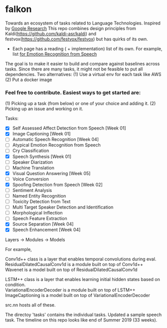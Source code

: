 # falkon
Towards an ecosystem of tasks related to Language Technologies. Inspired by [Google Research](https://arxiv.org/ftp/arxiv/papers/1702/1702.01715.pdf)
This repo combines design principles from Kaldi(https://github.com/kaldi-asr/kaldi) and festvox(https://github.com/festvox/festvox) but has quirks of its own.

- Each page has a reading ( + implementation) list of its own. For example, list [for Emotion Recognition from Speech](https://github.com/APMplusplus/falkon/blob/master/tasks/speech/self_assessed_affect/baseline/README.md)

The goal is to make it easier to build and compare against baselines across tasks.
Since there are many tasks, it might not be feasible to put all dependencies. Two alternatives: (1) Use a virtual env for each task like AWS (2) Put a docker image

### Feel free to contribute. Easiest ways to get started are:
(1) Picking up a task (from below) or one of your choice and adding it. 
(2) Picking up an issue and working on it.

Tasks:
- [X] Self Assessed Affect Detection from Speech [Week 01]
- [X] Image Captioning [Week 01]
- [ ] Automatic Speech Recognition [Week 04]
- [ ] Atypical Emotion Recognition from Speech
- [ ] Cry Classification
- [X] Speech Synthesis [Week 01]
- [ ] Speaker Diarization
- [ ] Machine Translation
- [X] Visual Question Answering [Week 05]
- [ ] Voice Conversion
- [X] Spoofing Detection from Speech [Week 02]
- [ ] Sentiment Analysis
- [ ] Named Entity Recognition
- [ ] Toxicity Detection from Text
- [ ] Multi Target Speaker Detection and Identification
- [ ] Morphological Inflection 
- [ ] Speech Feature Extraction
- [X] Source Separation [Week 04]
- [X] Speech Enhancement [Week 04]

Layers -> Modules -> Models

For example,

Conv1d++ class is a layer that enables temporal convolutions during eval.<br>
ResidualDilatedCausalConv1d is a module built on top of Conv1d++ <br>
Wavenet is a model built on top of ResidualDilatedCausalConv1d

LSTM++ class is a layer that enables learning initial hidden states based on condition. <br>
VariationalEncoderDecoder is a module built on top of LSTM++ <br>
ImageCaptioning is a model built on top of VariationalEncoderDecoder


src.nn hosts all of these. 

The directoy 'tasks' contains the individual tasks. Updated a sample speech task. The timeline on this repo looks like end of Summer 2019 (33 weeks). 
